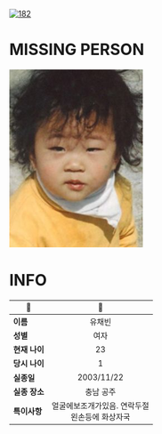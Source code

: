 [![182](https://img.shields.io/badge/%EC%8B%A4%EC%A2%85%EC%8B%A0%EA%B3%A0%EB%8A%94%20%EA%B5%AD%EB%B2%88%EC%97%86%EC%9D%B4-182-blue)](http://safe182.go.kr/index.do)

# MISSING PERSON

<img src="./missing_person.jpg">

# INFO

|🔑|💎|
|--|:--:|
|**이름**|유채빈|
|**성별**|여자|
|**현재 나이**|23|
|**당시 나이**|1|
|**실종일**|2003/11/22|
|**실종 장소**|충남 공주|
|**특이사항**|얼굴에보조개가있음.                연락두절</br>왼손등에 화상자국|
